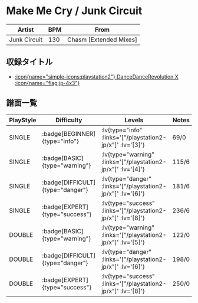 # Make Me Cry / Junk Circuit

|Artist|BPM|From|
|------|---|----|
|Junk Circuit|130|Chasm [Extended Mixes]|

## 収録タイトル

- [ :icon{name="simple-icons:playstation2"} DanceDanceRevolution X :icon{name="flag:jp-4x3"} ](/playstation2-jp/x)

## 譜面一覧

|PlayStyle|Difficulty|Levels|Notes|Movie|
|---------|----------|------|-----|-----|
|SINGLE| :badge[BEGINNER]{type="info"} | :lv{type="info" :links='["/playstation2-jp/x"]' :lv='[3]'} |69/0||
|SINGLE| :badge[BASIC]{type="warning"} | :lv{type="warning" :links='["/playstation2-jp/x"]' :lv='[4]'} |115/6||
|SINGLE| :badge[DIFFICULT]{type="danger"} | :lv{type="danger" :links='["/playstation2-jp/x"]' :lv='[6]'} |181/6||
|SINGLE| :badge[EXPERT]{type="success"} | :lv{type="success" :links='["/playstation2-jp/x"]' :lv='[8]'} |236/6||
|DOUBLE| :badge[BASIC]{type="warning"} | :lv{type="warning" :links='["/playstation2-jp/x"]' :lv='[5]'} |122/0||
|DOUBLE| :badge[DIFFICULT]{type="danger"} | :lv{type="danger" :links='["/playstation2-jp/x"]' :lv='[6]'} |198/0||
|DOUBLE| :badge[EXPERT]{type="success"} | :lv{type="success" :links='["/playstation2-jp/x"]' :lv='[8]'} |250/0||

